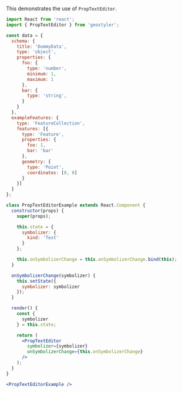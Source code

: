 <!--
 * Released under the BSD 2-Clause License
 *
 * Copyright © 2018-present, terrestris GmbH & Co. KG and GeoStyler contributors
 * All rights reserved.
 *
 * Redistribution and use in source and binary forms, with or without
 * modification, are permitted provided that the following conditions are met:
 *
 * * Redistributions of source code must retain the above copyright notice,
 *   this list of conditions and the following disclaimer.
 *
 * * Redistributions in binary form must reproduce the above copyright notice,
 *   this list of conditions and the following disclaimer in the documentation
 *   and/or other materials provided with the distribution.
 *
 * THIS SOFTWARE IS PROVIDED BY THE COPYRIGHT HOLDERS AND CONTRIBUTORS "AS IS"
 * AND ANY EXPRESS OR IMPLIED WARRANTIES, INCLUDING, BUT NOT LIMITED TO, THE
 * IMPLIED WARRANTIES OF MERCHANTABILITY AND FITNESS FOR A PARTICULAR PURPOSE
 * ARE DISCLAIMED. IN NO EVENT SHALL THE COPYRIGHT HOLDER OR CONTRIBUTORS BE
 * LIABLE FOR ANY DIRECT, INDIRECT, INCIDENTAL, SPECIAL, EXEMPLARY, OR
 * CONSEQUENTIAL DAMAGES (INCLUDING, BUT NOT LIMITED TO, PROCUREMENT OF
 * SUBSTITUTE GOODS OR SERVICES; LOSS OF USE, DATA, OR PROFITS; OR BUSINESS
 * INTERRUPTION) HOWEVER CAUSED AND ON ANY THEORY OF LIABILITY, WHETHER IN
 * CONTRACT, STRICT LIABILITY, OR TORT (INCLUDING NEGLIGENCE OR OTHERWISE)
 * ARISING IN ANY WAY OUT OF THE USE OF THIS SOFTWARE, EVEN IF ADVISED OF THE
 * POSSIBILITY OF SUCH DAMAGE.
 *
-->

This demonstrates the use of `PropTextEditor`.

```jsx
import React from 'react';
import { PropTextEditor } from 'geostyler';

const data = {
  schema: {
    title: 'DummyData',
    type: 'object',
    properties: {
      foo: {
        type: 'number',
        minimum: 1,
        maximum: 1
      },
      bar: {
        type: 'string',
      }
    }
  },
  exampleFeatures: {
    type: 'FeatureCollection',
    features: [{
      type: 'Feature',
      properties: {
        foo: 1,
        bar: 'bar'
      },
      geometry: {
        type: 'Point',
        coordinates: [0, 0]
      }
    }]
  }
};

class PropTextEditorExample extends React.Component {
  constructor(props) {
    super(props);

    this.state = {
      symbolizer: {
        kind: 'Text'
      }
    };

    this.onSymbolizerChange = this.onSymbolizerChange.bind(this);
  }

  onSymbolizerChange(symbolizer) {
    this.setState({
      symbolizer: symbolizer
    });
  }

  render() {
    const {
      symbolizer
    } = this.state;

    return (
      <PropTextEditor
        symbolizer={symbolizer}
        onSymbolizerChange={this.onSymbolizerChange}
      />
    );
  }
}

<PropTextEditorExample />
```
